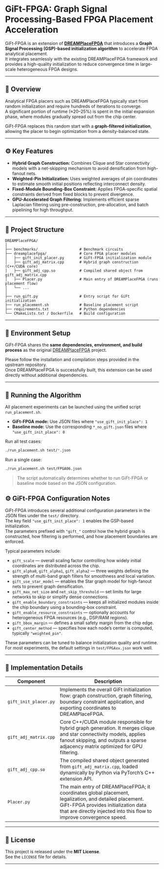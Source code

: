 # GiFt-FPGA: Graph Signal Processing-Based FPGA Placement Acceleration

GiFt-FPGA is an extension of **[DREAMPlaceFPGA](https://github.com/rachelselinar/DREAMPlaceFPGA)** that introduces a **Graph Signal Processing (GSP)-based initialization algorithm** to accelerate FPGA analytical placement.  
It integrates seamlessly with the existing DREAMPlaceFPGA framework and provides a high-quality initialization to reduce convergence time in large-scale heterogeneous FPGA designs.

---

## 🧭 Overview

Analytical FPGA placers such as DREAMPlaceFPGA typically start from random initialization and require hundreds of iterations to converge.  
A significant portion of runtime (≈20–25%) is spent in the initial expansion phase, where modules gradually spread out from the chip center.  

GiFt-FPGA replaces this random start with a **graph-filtered initialization**, allowing the placer to begin optimization from a density-balanced state.

---

## ⚙️ Key Features

- **Hybrid Graph Construction:** Combines Clique and Star connectivity models with a net-skipping mechanism to avoid densification from high-fanout nets.  
- **Weighted-Pin Initialization:** Uses weighted averages of pin coordinates to estimate smooth initial positions reflecting interconnect density.  
- **Fixed-Module Bounding-Box Constraint:** Applies FPGA-specific spatial constraints derived from fixed blocks to prevent divergence.  
- **GPU-Accelerated Graph Filtering:** Implements efficient sparse Laplacian filtering using pre-construction, pre-allocation, and batch pipelining for high throughput.

---

## 📂 Project Structure

```
DREAMPlaceFPGA/
│
├── benchmarks/                   # Benchmark circuits
├── dreamplacefpga/               # Core FPGA placer modules
│   ├── gift_init_placer.py       # GiFt-FPGA initialization module
│   ├── gift_adj_matrix.cpp       # Hybrid graph construction (C++/CUDA core)
│   ├── gift_adj_cpp.so           # Compiled shared object from gift_adj_matrix.cpp
│   ├── Placer.py                 # Main entry of DREAMPlaceFPGA (runs placement flow)
│   └── ...
│
├── run_gift.py                   # Entry script for GiFt initialization
├── run_placement.sh              # Baseline placement script
├── requirements.txt              # Python dependencies
└── CMakeLists.txt / Dockerfile   # Build configuration
```

---

## 🧰 Environment Setup

GiFt-FPGA shares the **same dependencies, environment, and build process** as the original [DREAMPlaceFPGA](https://github.com/rachelselinar/DREAMPlaceFPGA) project.  

Please follow the installation and compilation steps provided in the upstream repository.  
Once DREAMPlaceFPGA is successfully built, this extension can be used directly without additional dependencies.

---
## 🚀 Running the Algorithm
All placement experiments can be launched using the unified script `run_placement.sh`.

- **GiFt-FPGA mode:** Use JSON files where `"use_gift_init_place": 1`  
- **Baseline mode:** Use the corresponding `*_no_gift.json` files where `"use_gift_init_place": 0`

Run all test cases:
```bash
./run_placement.sh test/*.json
```

Run a single case:
```bash
./run_placement.sh test/FPGA06.json
```

> The script automatically determines whether to run GiFt-FPGA or baseline mode based on the JSON configuration.

## ⚙️ GiFt-FPGA Configuration Notes

GiFt-FPGA introduces several additional configuration parameters in the JSON files under the `test/` directory.  
The key field `"use_gift_init_place": 1` enables the GSP-based initialization.  
The parameters prefixed with `"gift_"` control how the hybrid graph is constructed, how filtering is performed, and how placement boundaries are enforced.

Typical parameters include:

- `gift_scale` — overall scaling factor controlling how widely initial coordinates are distributed across the chip.  
- `gift_alpha0`, `gift_alpha1`, `gift_alpha2` — three weights defining the strength of multi-band graph filters for smoothness and local variation.  
- `gift_use_star_model` — enables the Star graph model for high-fanout nets to prevent graph densification.  
- `gift_max_net_size` and `net_skip_threshold` — set limits for large networks to skip or simplify dense connections.  
- `gift_enable_boundary_constraints` — keeps all initialized modules inside the chip boundary using a bounding-box constraint.  
- `gift_enable_resource_constraints` — optionally accounts for heterogeneous FPGA resources (e.g., DSP/RAM regions).  
- `gift_bbox_margin` — defines a small safety margin from the chip edge.  
- `gift_center_method` — specifies how each node’s center is computed, typically `"weighted_pin"`.  

These parameters can be tuned to balance initialization quality and runtime.  
For most experiments, the default settings in `test/FPGAxx.json` work well.

---

## 🧩 Implementation Details

| Component | Description |
|------------|-------------|
| `gift_init_placer.py` | Implements the overall GiFt initialization flow: graph construction, graph filtering, boundary constraint application, and exporting coordinates to DREAMPlaceFPGA. |
| `gift_adj_matrix.cpp` | Core C++/CUDA module responsible for hybrid graph generation. It merges clique and star connectivity models, applies fanout skipping, and outputs a sparse adjacency matrix optimized for GPU filtering. |
| `gift_adj_cpp.so` | The compiled shared object generated from `gift_adj_matrix.cpp`, loaded dynamically by Python via PyTorch’s C++ extension API. |
| `Placer.py` | The main entry of DREAMPlaceFPGA; it coordinates global placement, legalization, and detailed placement. GiFt-FPGA provides initialization data that are directly injected into this flow to improve convergence speed. |

---

## 📜 License

This project is released under the **MIT License**.  
See the `LICENSE` file for details.

---